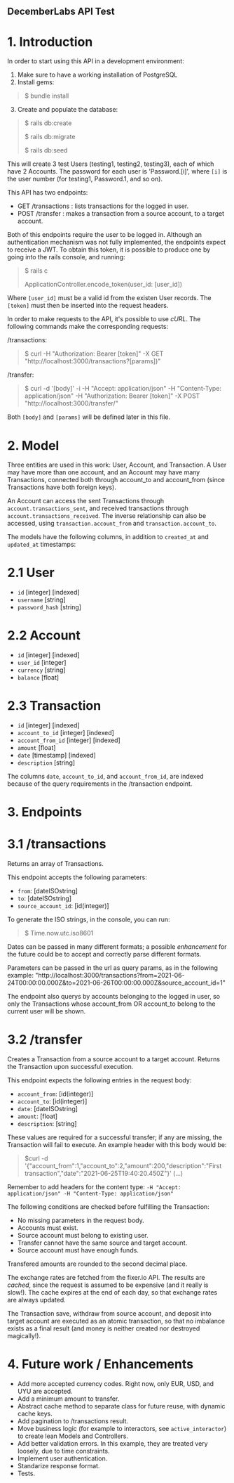 ## DecemberLabs API Test

# 1. Introduction
In order to start using this API in a development environment:
  1) Make sure to have a working installation of PostgreSQL
  2) Install gems:
  > $ bundle install
  3) Create and populate the database: 
  > $ rails db:create
  > 
  > $ rails db:migrate
  > 
  > $ rails db:seed

This will create 3 test Users (testing1, testing2, testing3), each of which have 2 Accounts.
The password for each user is 'Password.[i]', where `[i]` is the user number (for testing1, Password.1, and so on).

This API has two endpoints:
  - GET  /transactions : lists transactions for the logged in user.
  - POST /transfer : makes a transaction from a source account, to a target account.

Both of this endpoints require the user to be logged in. Although an authentication mechanism was not fully implemented, the endpoints expect to receive a JWT. To obtain this token, it is possible to produce one by going into the rails console, and running:
> $ rails c
> 
> ApplicationController.encode_token(user_id: [user_id])

Where `[user_id]` must be a valid id from the existen User records. The `[token]` must then be inserted into the request headers.

In order to make requests to the API, it's possible to use *cURL*. The following commands make the corresponding requests:

  /transactions: 
  > $ curl -H "Authorization: Bearer [token]" -X GET "http://localhost:3000/transactions?[params])"

  /transfer: 
  > $ curl -d '[body]' -i -H "Accept: application/json" -H "Content-Type: application/json" -H "Authorization: Bearer [token]" -X POST "http://localhost:3000/transfer/"

Both `[body]` and `[params]` will be defined later in this file.


# 2. Model
Three entities are used in this work: User, Account, and Transaction.
A User may have more than one account, and an Account may have many Transactions, connected both through account_to and account_from (since Transactions have both foreign keys).

An Account can access the sent Transactions through `account.transactions_sent`, and received transactions through `account.transactions_received`. The inverse relationship can also be accessed, using `transaction.account_from` and `transaction.account_to`.

The models have the following columns, in addition to `created_at` and `updated_at` timestamps:

# 2.1 User
 - `id` [integer] [indexed]
 - `username` [string]
 - `password_hash` [string]

# 2.2 Account
 - `id` [integer] [indexed]
 - `user_id` [integer]
 - `currency` [string]
 - `balance` [float]

# 2.3 Transaction
 - `id` [integer] [indexed]
 - `account_to_id` [integer] [indexed]
 - `account_from_id` [integer] [indexed]
 - `amount` [float]
 - `date` [timestamp] [indexed]
 - `description` [string]

The columns `date`, `account_to_id`, and `account_from_id`, are indexed because of the query requirements in the /transaction endpoint.


# 3. Endpoints

# 3.1 /transactions
Returns an array of Transactions.

This endpoint accepts the following parameters:
  - `from`: [dateISOstring]
  - `to`: [dateISOstring]
  - `source_account_id`: [id(integer)]

To generate the ISO strings, in the console, you can run:

> $ Time.now.utc.iso8601

Dates can be passed in many different formats; a possible *enhancement* for the future could be to accept and correctly parse different formats.

Parameters can be passed in the url as query params, as in the following example:
  "http://localhost:3000/transactions?from=2021-06-24T00:00:00.000Z&to=2021-06-26T00:00:00.000Z&source_account_id=1"

The endpoint also querys by accounts belonging to the logged in user, so only the Transactions whose account_from OR account_to belong to the current user will be shown.

# 3.2 /transfer
Creates a Transaction from a source account to a target account.
Returns the Transaction upon successful execution.

This endpoint expects the following entries in the request body:
  - `account_from`: [id(integer)]
  - `account_to`: [id(integer)]
  - `date`: [dateISOstring]
  - `amount`: [float]
  - `description`: [string]

These values are required for a successful transfer; if any are missing, the Transaction will fail to execute. An example header with this body would be:
  > $curl -d '{"account_from":1,"account_to":2,"amount":200,"description":"First transaction","date":"2021-06-25T19:40:20.450Z"}' (...)

Remember to add headers for the content type:
  `-H "Accept: application/json" -H "Content-Type: application/json"`

The following conditions are checked before fulfilling the Transaction:
  - No missing parameters in the request body.
  - Accounts must exist.
  - Source account must belong to existing user.
  - Transfer cannot have the same source and target account.
  - Source account must have enough funds.

Transfered amounts are rounded to the second decimal place.

The exchange rates are fetched from the fixer.io API. The results are *cached*, since the request is assumed to be expensive (and it really is slow!). The cache expires at the end of each day, so that exchange rates are always updated.

The Transaction save, withdraw from source account, and deposit into target account are executed as an atomic transaction, so that no imbalance exists as a final result (and money is neither created nor destroyed magically!).


# 4. Future work / Enhancements
  - Add more accepted currency codes. Right now, only EUR, USD, and UYU are accepted.
  - Add a minimum amount to transfer.
  - Abstract cache method to separate class for future reuse, with dynamic cache keys.
  - Add pagination to /transactions result.
  - Move business logic (for example to interactors, see `active_interactor`) to create lean Models and Controllers.
  - Add better validation errors. In this example, they are treated very loosely, due to time constraints.
  - Implement user authentication.
  - Standarize response format.
  - Tests.
